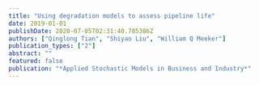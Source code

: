 ```yaml
---
title: "Using degradation models to assess pipeline life"
date: 2019-01-01
publishDate: 2020-07-05T02:31:40.785386Z
authors: ["Qinglong Tian", "Shiyao Liu", "William Q Meeker"]
publication_types: ["2"]
abstract: ""
featured: false
publication: "*Applied Stochastic Models in Business and Industry*"
---
```


